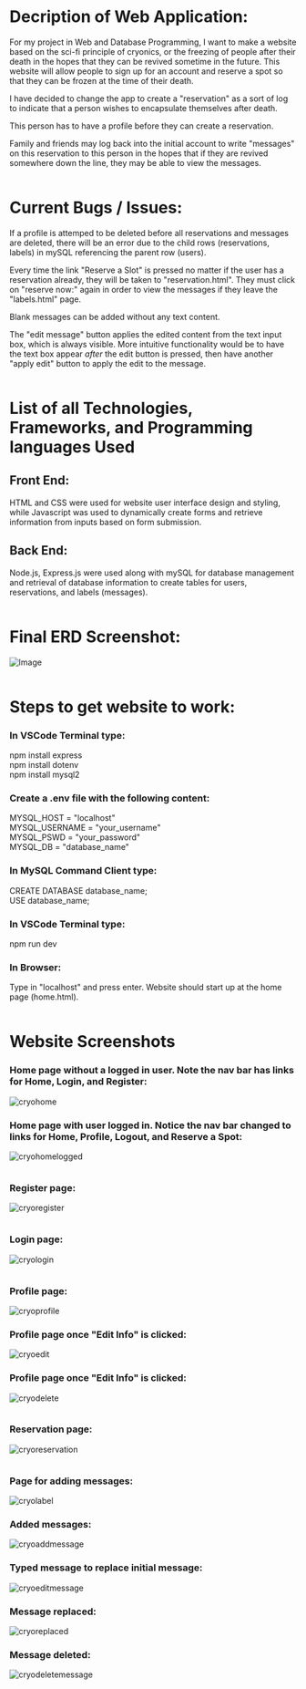 **<h1>Decription of Web Application:</h1>**

For my project in Web and Database Programming, I want to make a website based on the sci-fi principle of cryonics, or the freezing of people after their death in the hopes that they can be revived sometime in the future.  This website will allow people to sign up for an account and reserve a spot so that they can be frozen at the time of their death.  

I have decided to change the app to create a "reservation" as a sort of log to indicate that a person wishes to encapsulate themselves after death.  

This person has to have a profile before they can create a reservation.

Family and friends may log back into the initial account to write "messages" on this reservation to this person in the hopes that if they are revived somewhere down the line, they may be able to view the messages.
<pre>
</pre>

**<h1>Current Bugs / Issues:</h1>**
If a profile is attemped to be deleted before all reservations and messages are deleted, there will be an error due to the child rows (reservations, labels) in mySQL referencing the parent row (users).

Every time the link "Reserve a Slot" is pressed no matter if the user has a reservation already, they will be taken to "reservation.html".  They must click on "reserve now:" again in order to view the messages if they leave the "labels.html" page.

Blank messages can be added without any text content.

The "edit message" button applies the edited content from the text input box, which is always visible.  More intuitive functionality would be to have the text box appear *after* the edit button is pressed, then have another "apply edit" button to apply the edit to the message.
<pre>
</pre>

**<h1> List of all Technologies, Frameworks, and Programming languages Used</h1>**

**<h2>Front End:</h2>**
HTML and CSS were used for website user interface design and styling, while Javascript was used to dynamically create forms and retrieve information from inputs based on form submission.

**<h2>Back End:</h2>**
Node.js, Express.js were used along with mySQL for database management and retrieval of database information to create tables for users, reservations, and labels (messages).
<pre>
</pre>

**<h1>Final ERD Screenshot:</h1>**
![Image]()

<pre>
</pre>

**<h1>Steps to get website to work:</h1>**
**<h3>In VSCode Terminal type:</h3>**
npm install express\
npm install dotenv\
npm install mysql2

**<h3>Create a .env file with the following content:</h3>**
MYSQL_HOST = "localhost"\
MYSQL_USERNAME = "your_username"\
MYSQL_PSWD = "your_password"\
MYSQL_DB = "database_name"

**<h3>In MySQL Command Client type:</h3>**
CREATE DATABASE database_name;\
USE database_name;

**<h3>In VSCode Terminal type:</h3>**
npm run dev

**<h3>In Browser:</h3>**
Type in "localhost" and press enter.  Website should start up at the home page (home.html).

<pre>
</pre>

**<h1>Website Screenshots</h1>**

**<h3>Home page without a logged in user. Note the nav bar has links for Home, Login, and Register:</h3>**
![cryohome](https://user-images.githubusercontent.com/102160505/168894814-3915380a-ffac-4d67-9670-7646243ff0a3.png)

**<h3>Home page with user logged in. Notice the nav bar changed to links for Home, Profile, Logout, and Reserve a Spot:</h3>**
![cryohomelogged](https://user-images.githubusercontent.com/102160505/168894920-d8791110-b02a-45ff-86a7-ec1de56cc98d.PNG)

<pre>
</pre>

**<h3>Register page:</h3>**
![cryoregister](https://user-images.githubusercontent.com/102160505/168895001-45af5e48-19b3-4452-b0cd-599d8fa53fe4.PNG)


<pre>
</pre>

**<h3>Login page:</h3>**
![cryologin](https://user-images.githubusercontent.com/102160505/168895025-21e4f4a6-9841-48e2-9363-7fc80c0d9154.PNG)


<pre>
</pre>

**<h3>Profile page:</h3>**
![cryoprofile](https://user-images.githubusercontent.com/102160505/168895044-72d0f4a2-58c4-4eb9-9b14-69b1488ef4aa.PNG)


**<h3>Profile page once "Edit Info" is clicked:</h3>**
![cryoedit](https://user-images.githubusercontent.com/102160505/168895082-c8d0d01e-5fe2-42a0-8e84-19768aedb1ce.PNG)

**<h3>Profile page once "Edit Info" is clicked:</h3>**
![cryodelete](https://user-images.githubusercontent.com/102160505/168895441-94857dd4-903a-4abc-ad87-30c20b412591.PNG)


<pre>
</pre>

**<h3>Reservation page:</h3>**
![cryoreservation](https://user-images.githubusercontent.com/102160505/168895096-1b9a229d-800a-4047-8c14-f043b525be66.PNG)


<pre>
</pre>

**<h3>Page for adding messages:</h3>**
![cryolabel](https://user-images.githubusercontent.com/102160505/168895122-350ebc57-dcc4-4d45-a3c8-8b0e7a547967.PNG)


**<h3>Added messages:</h3>**
![cryoaddmessage](https://user-images.githubusercontent.com/102160505/168895161-8b84d0c1-7ea8-4146-96ad-23160da477a2.PNG)


**<h3>Typed message to replace initial message:</h3>**
![cryoeditmessage](https://user-images.githubusercontent.com/102160505/168895210-24f93a97-cf9c-4dfb-b4e6-17c1be6d0439.PNG)


**<h3>Message replaced:</h3>**
![cryoreplaced](https://user-images.githubusercontent.com/102160505/168895282-859e83d5-bb68-41d4-ab5e-6edba8a6ec90.PNG)


**<h3>Message deleted:</h3>**
![cryodeletemessage](https://user-images.githubusercontent.com/102160505/168895322-de98e30b-348b-4e8f-a2b7-2e0b79c8cbb6.PNG)
